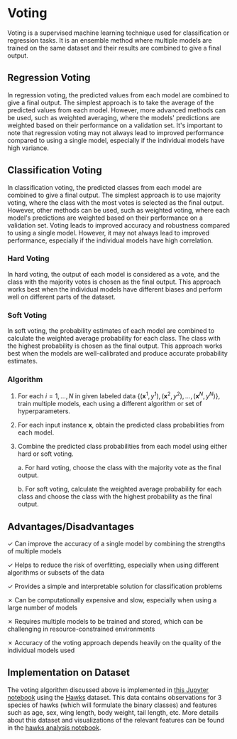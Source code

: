 # Voting

Voting is a supervised machine learning technique used for classification or regression tasks. It is an ensemble method where multiple models are trained on the same dataset and their results are combined to give a final output.

## Regression Voting

In regression voting, the predicted values from each model are combined to give a final output. The simplest approach is to take the average of the predicted values from each model. However, more advanced methods can be used, such as weighted averaging, where the models' predictions are weighted based on their performance on a validation set. It's important to note that regression voting may not always lead to improved performance compared to using a single model, especially if the individual models have high variance.

## Classification Voting

In classification voting, the predicted classes from each model are combined to give a final output. The simplest approach is to use majority voting, where the class with the most votes is selected as the final output. However, other methods can be used, such as weighted voting, where each model's predictions are weighted based on their performance on a validation set. Voting leads to improved accuracy and robustness compared to using a single model. However, it may not always lead to improved performance, especially if the individual models have high correlation.

### Hard Voting

In hard voting, the output of each model is considered as a vote, and the class with the majority votes is chosen as the final output. This approach works best when the individual models have different biases and perform well on different parts of the dataset.

### Soft Voting

In soft voting, the probability estimates of each model are combined to calculate the weighted average probability for each class. The class with the highest probability is chosen as the final output. This approach works best when the models are well-calibrated and produce accurate probability estimates.

### Algorithm

1. For each $i=1, \dots, N$ in given labeled data $\{(\textbf{x}^1, y^1), (\textbf{x}^2, y^2), \dots, (\textbf{x}^N, y^N)\}$, train multiple models, each using a different algorithm or set of hyperparameters.

2. For each input instance $\textbf{x}$, obtain the predicted class probabilities from each model.

3. Combine the predicted class probabilities from each model using either hard or soft voting.

    a. For hard voting, choose the class with the majority vote as the final output.
    
    b. For soft voting, calculate the weighted average probability for each class and choose the class with the highest probability as the final output.

## Advantages/Disadvantages

✓ Can improve the accuracy of a single model by combining the strengths of multiple models

✓ Helps to reduce the risk of overfitting, especially when using different algorithms or subsets of the data

✓ Provides a simple and interpretable solution for classification problems

✗ Can be computationally expensive and slow, especially when using a large number of models

✗ Requires multiple models to be trained and stored, which can be challenging in resource-constrained environments

✗ Accuracy of the voting approach depends heavily on the quality of the individual models used

## Implementation on Dataset

The voting algorithm discussed above is implemented in [this Jupyter notebook](https://github.com/kary5678/INDE-577/blob/main/supervised-learning/ensemble_methods/hard_voting/voting.ipynb) using the [Hawks](https://github.com/kary5678/INDE-577/blob/main/Data/hawks.csv) dataset. This data contains observations for 3 species of hawks (which will formulate the binary classes) and features such as age, sex, wing length, body weight, tail length, etc. More details about this dataset and visualizations of the relevant features can be found in the [hawks analysis notebook](https://github.com/kary5678/INDE-577/blob/main/Data/hawks_analysis.ipynb).

